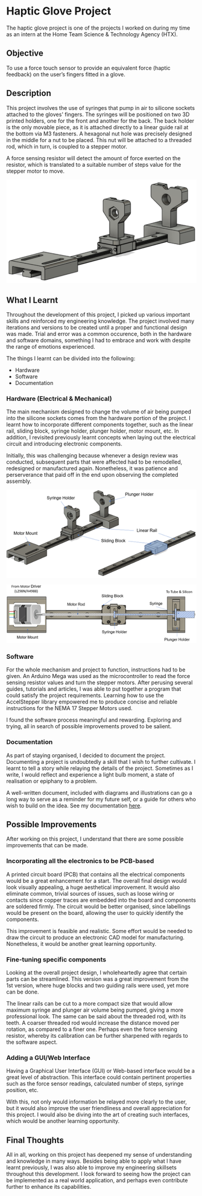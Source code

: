 # Haptic Glove Project

The haptic glove project is one of the projects I worked on during my time as an intern at the Home Team Science & Technology Agency (HTX).

## Objective

To use a force touch sensor to provide an equivalent force (haptic feedback) on the user’s fingers fitted in a glove.

## Description

This project involves the use of syringes that pump in air to silicone sockets attached to the gloves' fingers. The syringes will be positioned on two 3D printed holders, one for the front and another for the back. The back holder is the only movable piece, as it is attached directly to a linear guide rail at the bottom via M3 fasteners. A hexagonal nut hole was precisely designed in the middle for a nut to be placed. This nut will be attached to a threaded rod, which in turn, is coupled to a stepper motor.

A force sensing resistor will detect the amount of force exerted on the resistor, which is translated to a suitable number of steps value for the stepper motor to move.

![Image](https://github.com/muadzyamani/htx-hapticglove/blob/main/Images/syringeMechanismImg1.png)

## What I Learnt

Throughout the development of this project, I picked up various important skills and reinforced my engineering knowledge. The project involved many iterations and versions to be created until a proper and functional design was made. Trial and error was a common occurence, both in the hardware and software domains, something I had to embrace and work with despite the range of emotions experienced.

The things I learnt can be divided into the following:

- Hardware
- Software
- Documentation

### Hardware (Electrical & Mechanical)

The main mechanism designed to change the volume of air being pumped into the silicone sockets comes from the hardware portion of the project. I learnt how to incorporate different components together, such as the linear rail, sliding block, syringe holder, plunger holder, motor mount, etc. In addition, I revisited previously learnt concepts when laying out the electrical circuit and introducing electronic components.

Initially, this was challenging because whenever a design review was conducted, subsequent parts that were affected had to be remodelled, redesigned or manufactured again. Nonetheless, it was patience and perserverance that paid off in the end upon observing the completed assembly.

![Image](https://github.com/muadzyamani/htx-hapticglove/blob/main/Images/syringeMechanismImg2.png)

![Image](https://github.com/muadzyamani/htx-hapticglove/blob/main/Images/topViewMechanismImg.png)

### Software

For the whole mechanism and project to function, instructions had to be given. An Arduino Mega was used as the microcontroller to read the force sensing resistor values and turn the stepper motors. After perusing several guides, tutorials and articles, I was able to put together a program that could satisfy the project requirements. Learning how to use the AccelStepper library empowered me to produce concise and reliable instructions for the NEMA 17 Stepper Motors used.

I found the software process meaningful and rewarding. Exploring and trying, all in search of possible improvements proved to be salient.

### Documentation

As part of staying organised, I decided to document the project. Documenting a project is undoubtedly a skill that I wish to further cultivate. I learnt to tell a story while relaying the details of the project. Sometimes as I write, I would reflect and experience a light bulb moment, a state of realisation or epiphany to a problem.

A well-written document, included with diagrams and illustrations can go a long way to serve as a reminder for my future self, or a guide for others who wish to build on the idea. See my documentation [here](https://github.com/muadzyamani/htx-hapticglove/tree/main/Documentation).

## Possible Improvements

After working on this project, I understand that there are some possible improvements that can be made.

### Incorporating all the electronics to be PCB-based

A printed circuit board (PCB) that contains all the electrical components would be a great enhancement for a start. The overall final design would look visually appealing, a huge aesthetical improvement. It would also eliminate common, trivial sources of issues, such as loose wiring or contacts since copper traces are embedded into the board and components are soldered firmly. The circuit would be better organised, since labellings would be present on the board, allowing the user to quickly identify the components.

This improvement is feasible and realistic. Some effort would be needed to draw the circuit to produce an electronic CAD model for manufacturing. Nonetheless, it would be another great learning opportunity.

### Fine-tuning specific components

Looking at the overall project design, I wholeheartedly agree that certain parts can be streamlined. This version was a great improvement from the 1st version, where huge blocks and two guiding rails were used, yet more can be done.

The linear rails can be cut to a more compact size that would allow maximum syringe and plunger air volume being pumped, giving a more professional look. The same can be said about the threaded rod, with its teeth. A coarser threaded rod would increase the distance moved per rotation, as compared to a finer one. Perhaps even the force sensing resistor, whereby its calibration can be further sharpened with regards to the software aspect.

### Adding a GUI/Web Interface

Having a Graphical User Interface (GUI) or Web-based interface would be a great level of abstraction. This interface could contain pertinent properties such as the force sensor readings, calculated number of steps, syringe position, etc.

With this, not only would information be relayed more clearly to the user, but it would also improve the user friendliness and overall appreciation for this project. I would also be diving into the art of creating such interfaces, which would be another learning opportunity.

## Final Thoughts

All in all, working on this project has deepened my sense of understanding and knowledge in many ways. Besides being able to apply what I have learnt previously, I was also able to improve my engineering skillsets throughout this development. I look forward to seeing how the project can be implemented as a real world application, and perhaps even contribute further to enhance its capabilities.
